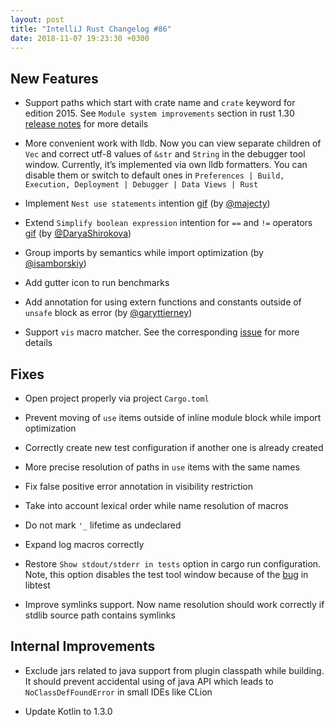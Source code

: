```yaml
---
layout: post
title: "IntelliJ Rust Changelog #86"
date: 2018-11-07 19:23:30 +0300
---
```



## New Features

* Support paths which start with crate name and `crate` keyword for edition 2015. 
See `Module system improvements` section in rust 1.30 
[release notes](https://blog.rust-lang.org/2018/10/25/Rust-1.30.0.html) for more details

* More convenient work with lldb. Now you can view separate children of `Vec` 
and correct utf-8 values of `&str` and `String` in the debugger tool window. 
Currently, it’s implemented via own lldb formatters. 
You can disable them or switch to default ones in 
`Preferences | Build, Execution, Deployment | Debugger | Data Views | Rust`

* Implement `Nest use statements` intention 
[gif](/assets/posts/changelog-86/nest-use-statements.gif) (by [@majecty])

* Extend `Simplify boolean expression` intention for `==` and `!=` operators 
[gif](/assets/posts/changelog-86/simplify-boolean-expression.gif) (by [@DaryaShirokova])

* Group imports by semantics while import optimization (by [@isamborskiy])

* Add gutter icon to run benchmarks

* Add annotation for using extern functions and constants outside of `unsafe` block as error (by [@garyttierney])

* Support `vis` macro matcher. See the corresponding [issue](https://github.com/rust-lang/rust/issues/41022) for more details

## Fixes

* Open project properly via project `Cargo.toml`

* Prevent moving of `use` items outside of  inline module block while import optimization

* Correctly create new test configuration if another one is already created

* More precise resolution of paths in `use` items with the same names

* Fix false positive error annotation in visibility restriction

* Take into account lexical order while name resolution of macros

* Do not mark `'_` lifetime as undeclared

* Expand log macros correctly

* Restore `Show stdout/stderr in tests` option in cargo run configuration. Note, this option disables the test tool window because of the [bug](https://github.com/rust-lang/rust/issues/54669) in libtest

* Improve symlinks support. Now name resolution should work correctly if stdlib source path contains symlinks

## Internal Improvements

* Exclude jars related to java support from plugin classpath while building. It should prevent accidental using of java API which leads to `NoClassDefFoundError` in small IDEs like CLion

* Update Kotlin to 1.3.0




[@DaryaShirokova]: https://github.com/DaryaShirokova
[@garyttierney]: https://github.com/garyttierney
[@isamborskiy]: https://github.com/isamborskiy
[@majecty]: https://github.com/majecty
